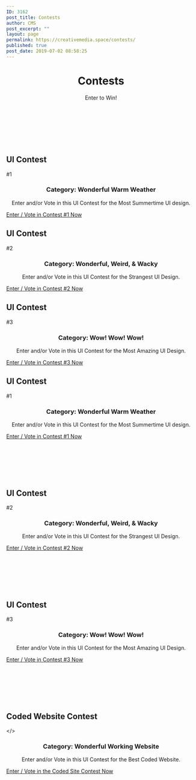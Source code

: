 ```yaml
---
ID: 3162
post_title: Contests
author: CMS
post_excerpt: ""
layout: page
permalink: https://creativemedia.space/contests/
published: true
post_date: 2019-07-02 08:58:25
---
```

<!-- wp:heading {"level":1,"align":"center"} -->
<h1 style="text-align:center">Contests</h1>
<!-- /wp:heading -->

<!-- wp:paragraph {"align":"center","className":"margin-centered"} -->
<p style="text-align:center" class="margin-centered">Enter to Win!</p>
<!-- /wp:paragraph -->

<!-- wp:spacer -->
<div style="height:100px" aria-hidden="true" class="wp-block-spacer"></div>
<!-- /wp:spacer -->

<!-- wp:columns {"columns":3} -->
<div class="wp-block-columns has-3-columns"><!-- wp:column -->
<div class="wp-block-column"><!-- wp:uagb/advanced-heading {"block_id":"cdaccc98-34ed-4aab-9231-ca89d9cd384c","className":"step-heading"} -->
<div class="wp-block-uagb-advanced-heading step-heading" id="uagb-adv-heading-cdaccc98-34ed-4aab-9231-ca89d9cd384c"><h2 class="uagb-heading-text">UI Contest</h2><div class="uagb-separator-wrap"><div class="uagb-separator"></div></div><p class="uagb-desc-text">#1</p></div>
<!-- /wp:uagb/advanced-heading -->

<!-- wp:heading {"level":3,"align":"center","className":"narrow-centered"} -->
<h3 style="text-align:center" class="narrow-centered">Category: Wonderful Warm Weather</h3>
<!-- /wp:heading -->

<!-- wp:paragraph {"align":"center","className":"margin-centered"} -->
<p style="text-align:center" class="margin-centered">Enter and/or Vote in this UI Contest for the Most Summertime UI design.</p>
<!-- /wp:paragraph -->

<!-- wp:button {"align":"center"} -->
<div class="wp-block-button aligncenter"><a class="wp-block-button__link" href="https://1.shortstack.com/wfLJf1">Enter / Vote in Contest #1 Now</a></div>
<!-- /wp:button --></div>
<!-- /wp:column -->

<!-- wp:column -->
<div class="wp-block-column"><!-- wp:uagb/advanced-heading {"block_id":"38897b58-e67f-4735-bf64-0640567200be","className":"step-heading"} -->
<div class="wp-block-uagb-advanced-heading step-heading" id="uagb-adv-heading-38897b58-e67f-4735-bf64-0640567200be"><h2 class="uagb-heading-text">UI Contest</h2><div class="uagb-separator-wrap"><div class="uagb-separator"></div></div><p class="uagb-desc-text">#2</p></div>
<!-- /wp:uagb/advanced-heading -->

<!-- wp:heading {"level":3,"align":"center","className":"narrow-centered"} -->
<h3 style="text-align:center" class="narrow-centered">Category: Wonderful, Weird, &amp; Wacky</h3>
<!-- /wp:heading -->

<!-- wp:paragraph {"align":"center","className":"margin-centered"} -->
<p style="text-align:center" class="margin-centered">Enter and/or Vote in this UI Contest for the Strangest UI Design.</p>
<!-- /wp:paragraph -->

<!-- wp:button {"backgroundColor":"very-dark-gray","align":"center"} -->
<div class="wp-block-button aligncenter"><a class="wp-block-button__link has-background has-very-dark-gray-background-color" href="https://1.shortstack.com/gpPpKM">Enter / Vote in Contest #2 Now</a></div>
<!-- /wp:button --></div>
<!-- /wp:column -->

<!-- wp:column -->
<div class="wp-block-column"><!-- wp:uagb/advanced-heading {"block_id":"f1807e71-81be-435a-bded-036a6db7cf14","className":"step-heading"} -->
<div class="wp-block-uagb-advanced-heading step-heading" id="uagb-adv-heading-f1807e71-81be-435a-bded-036a6db7cf14"><h2 class="uagb-heading-text">UI Contest</h2><div class="uagb-separator-wrap"><div class="uagb-separator"></div></div><p class="uagb-desc-text">#3</p></div>
<!-- /wp:uagb/advanced-heading -->

<!-- wp:heading {"level":3,"align":"center","className":"narrow-centered"} -->
<h3 style="text-align:center" class="narrow-centered">Category: Wow! Wow! Wow!</h3>
<!-- /wp:heading -->

<!-- wp:paragraph {"align":"center","className":"margin-centered"} -->
<p style="text-align:center" class="margin-centered">Enter and/or Vote in this UI Contest for the Most Amazing UI Design.</p>
<!-- /wp:paragraph -->

<!-- wp:button {"backgroundColor":"very-dark-gray","align":"center"} -->
<div class="wp-block-button aligncenter"><a class="wp-block-button__link has-background has-very-dark-gray-background-color" href="https://1.shortstack.com/rlL2g2">Enter / Vote in Contest #3 Now</a></div>
<!-- /wp:button --></div>
<!-- /wp:column --></div>
<!-- /wp:columns -->

<!-- wp:uagb/advanced-heading {"block_id":"7c1a1e27-39ab-4496-aa32-3c85d9364247","className":"step-heading"} -->
<div class="wp-block-uagb-advanced-heading step-heading" id="uagb-adv-heading-7c1a1e27-39ab-4496-aa32-3c85d9364247"><h2 class="uagb-heading-text">UI Contest</h2><div class="uagb-separator-wrap"><div class="uagb-separator"></div></div><p class="uagb-desc-text">#1</p></div>
<!-- /wp:uagb/advanced-heading -->

<!-- wp:heading {"level":3,"align":"center","className":"narrow-centered"} -->
<h3 style="text-align:center" class="narrow-centered">Category: Wonderful Warm Weather</h3>
<!-- /wp:heading -->

<!-- wp:paragraph {"align":"center","className":"margin-centered"} -->
<p style="text-align:center" class="margin-centered">Enter and/or Vote in this UI Contest for the Most Summertime UI design.</p>
<!-- /wp:paragraph -->

<!-- wp:button {"align":"center"} -->
<div class="wp-block-button aligncenter"><a class="wp-block-button__link" href="https://1.shortstack.com/wfLJf1">Enter / Vote in Contest #1 Now</a></div>
<!-- /wp:button -->

<!-- wp:spacer -->
<div style="height:100px" aria-hidden="true" class="wp-block-spacer"></div>
<!-- /wp:spacer -->

<!-- wp:uagb/advanced-heading {"block_id":"580027d8-10ce-4d8f-b416-030adbb68116","className":"step-heading"} -->
<div class="wp-block-uagb-advanced-heading step-heading" id="uagb-adv-heading-580027d8-10ce-4d8f-b416-030adbb68116"><h2 class="uagb-heading-text">UI Contest</h2><div class="uagb-separator-wrap"><div class="uagb-separator"></div></div><p class="uagb-desc-text">#2</p></div>
<!-- /wp:uagb/advanced-heading -->

<!-- wp:heading {"level":3,"align":"center","className":"narrow-centered"} -->
<h3 style="text-align:center" class="narrow-centered">Category: Wonderful, Weird, &amp; Wacky</h3>
<!-- /wp:heading -->

<!-- wp:paragraph {"align":"center","className":"margin-centered"} -->
<p style="text-align:center" class="margin-centered">Enter and/or Vote in this UI Contest for the Strangest UI Design.</p>
<!-- /wp:paragraph -->

<!-- wp:button {"backgroundColor":"very-dark-gray","align":"center"} -->
<div class="wp-block-button aligncenter"><a class="wp-block-button__link has-background has-very-dark-gray-background-color" href="https://1.shortstack.com/gpPpKM">Enter / Vote in Contest #2 Now</a></div>
<!-- /wp:button -->

<!-- wp:spacer -->
<div style="height:100px" aria-hidden="true" class="wp-block-spacer"></div>
<!-- /wp:spacer -->

<!-- wp:uagb/advanced-heading {"block_id":"82cf6e67-8641-42f6-a8f5-dd1728925830","className":"step-heading"} -->
<div class="wp-block-uagb-advanced-heading step-heading" id="uagb-adv-heading-82cf6e67-8641-42f6-a8f5-dd1728925830"><h2 class="uagb-heading-text">UI Contest</h2><div class="uagb-separator-wrap"><div class="uagb-separator"></div></div><p class="uagb-desc-text">#3</p></div>
<!-- /wp:uagb/advanced-heading -->

<!-- wp:heading {"level":3,"align":"center","className":"narrow-centered"} -->
<h3 style="text-align:center" class="narrow-centered">Category: Wow! Wow! Wow!</h3>
<!-- /wp:heading -->

<!-- wp:paragraph {"align":"center","className":"margin-centered"} -->
<p style="text-align:center" class="margin-centered">Enter and/or Vote in this UI Contest for the Most Amazing UI Design.</p>
<!-- /wp:paragraph -->

<!-- wp:button {"backgroundColor":"very-dark-gray","align":"center"} -->
<div class="wp-block-button aligncenter"><a class="wp-block-button__link has-background has-very-dark-gray-background-color" href="https://1.shortstack.com/rlL2g2">Enter / Vote in Contest #3 Now</a></div>
<!-- /wp:button -->

<!-- wp:spacer -->
<div style="height:100px" aria-hidden="true" class="wp-block-spacer"></div>
<!-- /wp:spacer -->

<!-- wp:uagb/advanced-heading {"block_id":"6c4a0ff3-5346-49e7-98d5-d7fd324efc38","className":"step-heading"} -->
<div class="wp-block-uagb-advanced-heading step-heading" id="uagb-adv-heading-6c4a0ff3-5346-49e7-98d5-d7fd324efc38"><h2 class="uagb-heading-text">Coded Website Contest</h2><div class="uagb-separator-wrap"><div class="uagb-separator"></div></div><p class="uagb-desc-text">&lt;/&gt;</p></div>
<!-- /wp:uagb/advanced-heading -->

<!-- wp:heading {"level":3,"align":"center","className":"narrow-centered"} -->
<h3 style="text-align:center" class="narrow-centered">Category: Wonderful Working Website</h3>
<!-- /wp:heading -->

<!-- wp:paragraph {"align":"center","className":"margin-centered"} -->
<p style="text-align:center" class="margin-centered">Enter and/or Vote in this UI Contest for the Best Coded Website.</p>
<!-- /wp:paragraph -->

<!-- wp:button {"backgroundColor":"very-dark-gray","align":"center"} -->
<div class="wp-block-button aligncenter"><a class="wp-block-button__link has-background has-very-dark-gray-background-color" href="https://1.shortstack.com/NLMm2Z">Enter / Vote in the Coded Site Contest Now</a></div>
<!-- /wp:button -->

<!-- wp:spacer -->
<div style="height:100px" aria-hidden="true" class="wp-block-spacer"></div>
<!-- /wp:spacer -->

<!-- wp:paragraph -->
<p></p>
<!-- /wp:paragraph -->
